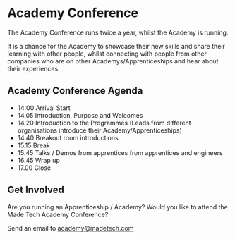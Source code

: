 # Academy Conference

The Academy Conference runs twice a year, whilst the Academy is running. 

It is a chance for the Academy to showcase their new skills and share their learning with other people, whilst connecting with people from other companies who are on other Academys/Apprenticeships and hear about their experiences. 

## Academy Conference Agenda

- 14:00 Arrival Start
- 14.05 Introduction, Purpose and Welcomes
- 14.20 Introduction to the Programmes (Leads from different organisations introduce their Academy/Apprenticeships)
- 14.40 Breakout room introductions
- 15.15 Break
- 15.45 Talks / Demos from apprentices from apprentices and engineers
- 16.45 Wrap up
- 17.00 Close

## Get Involved
Are you running an Apprenticeship / Academy? Would you like to attend the Made Tech Academy Conference?

Send an email to academy@madetech.com

 
